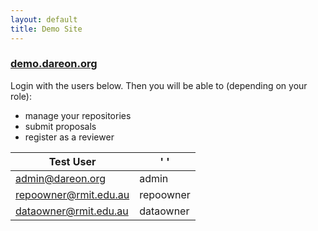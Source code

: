 ```yaml
---
layout: default
title: Demo Site
---
```


### [demo.dareon.org](http://demo.dareon.org)

Login with the users below.
Then you will be able to (depending on your role): 
- manage your repositories 
- submit proposals 
- register as a reviewer

Test User | ' ' 
--- | --- 
admin@dareon.org | admin 
repoowner@rmit.edu.au | repoowner 
dataowner@rmit.edu.au | dataowner 